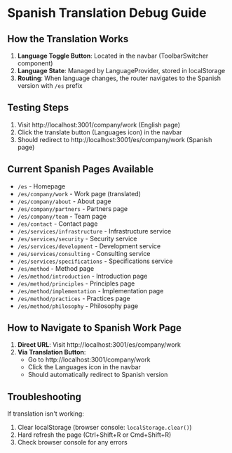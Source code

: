 # Spanish Translation Debug Guide

## How the Translation Works

1. **Language Toggle Button**: Located in the navbar (ToolbarSwitcher component)
2. **Language State**: Managed by LanguageProvider, stored in localStorage
3. **Routing**: When language changes, the router navigates to the Spanish version with `/es` prefix

## Testing Steps

1. Visit http://localhost:3001/company/work (English page)
2. Click the translate button (Languages icon) in the navbar
3. Should redirect to http://localhost:3001/es/company/work (Spanish page)

## Current Spanish Pages Available

- `/es` - Homepage
- `/es/company/work` - Work page (translated)
- `/es/company/about` - About page
- `/es/company/partners` - Partners page
- `/es/company/team` - Team page
- `/es/contact` - Contact page
- `/es/services/infrastructure` - Infrastructure service
- `/es/services/security` - Security service
- `/es/services/development` - Development service
- `/es/services/consulting` - Consulting service
- `/es/services/specifications` - Specifications service
- `/es/method` - Method page
- `/es/method/introduction` - Introduction page
- `/es/method/principles` - Principles page
- `/es/method/implementation` - Implementation page
- `/es/method/practices` - Practices page
- `/es/method/philosophy` - Philosophy page

## How to Navigate to Spanish Work Page

1. **Direct URL**: Visit http://localhost:3001/es/company/work
2. **Via Translation Button**: 
   - Go to http://localhost:3001/company/work
   - Click the Languages icon in the navbar
   - Should automatically redirect to Spanish version

## Troubleshooting

If translation isn't working:
1. Clear localStorage (browser console: `localStorage.clear()`)
2. Hard refresh the page (Ctrl+Shift+R or Cmd+Shift+R)
3. Check browser console for any errors
